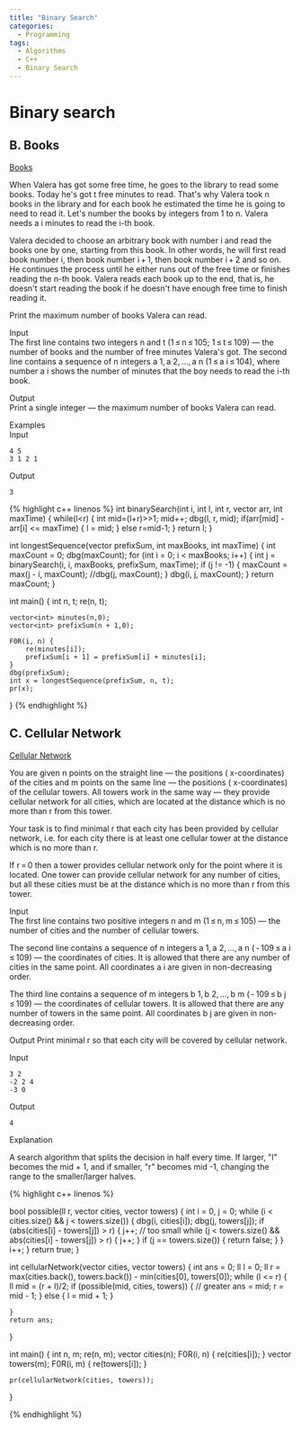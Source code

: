 ```yaml
---
title: "Binary Search"
categories:
  - Programming
tags:
  - Algorithms
  - C++
  - Binary Search
---
```


# Binary search

## B. Books

[Books](https://codeforces.com/problemset/problem/279/B)

When Valera has got some free time, he goes to the library to read some books. Today he's got t free minutes to read. That's why Valera took n books in the library and for each book he estimated the time he is going to need to read it. Let's number the books by integers from 1 to n. Valera needs a i minutes to read the i-th book.  

Valera decided to choose an arbitrary book with number i and read the books one by one, starting from this book. In other words, he will first read book number i, then book number i + 1, then book number i + 2 and so on. He continues the process until he either runs out of the free time or finishes reading the n-th book. Valera reads each book up to the end, that is, he doesn't start reading the book if he doesn't have enough free time to finish reading it.  

Print the maximum number of books Valera can read.  

Input  
The first line contains two integers n and t (1 ≤ n ≤ 105; 1 ≤ t ≤ 109) — the number of books and the number of free minutes Valera's got. The second line contains a sequence of n integers a 1, a 2, ..., a n (1 ≤ a i ≤ 104), where number a i shows the number of minutes that the boy needs to read the i-th book.  

Output  
Print a single integer — the maximum number of books Valera can read.  

Examples  
Input  
```
4 5
3 1 2 1
```
Output  
```
3
```

{% highlight c++ linenos %}
int binarySearch(int i, int l, int r, vector<int> arr, int maxTime) {
    while(l<r)
    {
        int mid=(l+r)>>1;
        mid++;
        dbg(l, r, mid);
        if(arr[mid] - arr[i] <= maxTime) {
            l = mid;
        }
        else r=mid-1;
    }
    return l;
}


int longestSequence(vector<int> prefixSum, int maxBooks, int maxTime) {
    int maxCount = 0;
    dbg(maxCount);
    for (int i = 0; i < maxBooks; i++) {
        int j = binarySearch(i, i, maxBooks, prefixSum, maxTime);
        if (j != -1) {
            maxCount = max(j - i, maxCount);
            //dbg(j, maxCount);
        }
        dbg(i, j, maxCount);
    }
    return maxCount;
}

int main() {
    int n, t;
    re(n, t);

    vector<int> minutes(n,0);
    vector<int> prefixSum(n + 1,0);

    F0R(i, n) {
        re(minutes[i]);
        prefixSum[i + 1] = prefixSum[i] + minutes[i];
    }
    dbg(prefixSum);
    int x = longestSequence(prefixSum, n, t);
    pr(x);
}
{% endhighlight %}


## C. Cellular Network

[Cellular Network](https://codeforces.com/problemset/problem/702/C)  

You are given n points on the straight line — the positions ( x-coordinates) of the cities and m points on the same line — the positions ( x-coordinates) of the cellular towers. All towers work in the same way — they provide cellular network for all cities, which are located at the distance which is no more than r from this tower.  

Your task is to find minimal r that each city has been provided by cellular network, i.e. for each city there is at least one cellular tower at the distance which is no more than r.  

If r = 0 then a tower provides cellular network only for the point where it is located. One tower can provide cellular network for any number of cities, but all these cities must be at the distance which is no more than r from this tower.  

Input  
The first line contains two positive integers n and m (1 ≤ n, m ≤ 105) — the number of cities and the number of cellular towers.  

The second line contains a sequence of n integers a 1, a 2, ..., a n ( - 109 ≤ a i ≤ 109) — the coordinates of cities. It is allowed that there are any number of cities in the same point. All coordinates a i are given in non-decreasing order.  

The third line contains a sequence of m integers b 1, b 2, ..., b m ( - 109 ≤ b j ≤ 109) — the coordinates of cellular towers. It is allowed that there are any number of towers in the same point. All coordinates b j are given in non-decreasing order.  

Output
Print minimal r so that each city will be covered by cellular network.  

Input
```
3 2
-2 2 4
-3 0
```
Output
```
4
```


Explanation  

A search algorithm that splits the decision in half every time. If larger, "l" becomes the mid + 1, and if smaller, "r" becomes mid -1, changing the range to the smaller/larger halves.


{% highlight c++ linenos %}


bool possible(ll r, vector<ll> cities, vector<ll> towers) {
    int i = 0, j = 0;
    while (i < cities.size() && j < towers.size()) {
        dbg(i, cities[i]);
        dbg(j, towers[j]);
        if (abs(cities[i] - towers[j]) > r) {
            j++;
            // too small
            while (j < towers.size() && abs(cities[i] - towers[j]) > r) {
                j++;
            }
            if (j == towers.size()) {
                return false;
            }
        }
        i++;
    }
    return true;
}

int cellularNetwork(vector<ll> cities, vector<ll> towers) {
    int ans = 0;
    ll l = 0;
    ll r = max(cities.back(), towers.back()) - min(cities[0], towers[0]);
    while (l <= r) {
        ll mid = (r + l)/2;
        if (possible(mid, cities, towers)) {
            // greater
            ans = mid;
            r = mid - 1;
        }
        else {
            l = mid + 1;
        }

    }
    return ans;
}

int main() {
    int n, m;
    re(n, m);
    vector<ll> cities(n);
    F0R(i, n) {
        re(cities[i]);
    }
    vector<ll> towers(m);
    F0R(i, m) {
        re(towers[i]);
    }

    pr(cellularNetwork(cities, towers));

}

{% endhighlight %}
